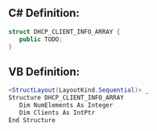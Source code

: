 
## C# Definition:
```cs
struct DHCP_CLIENT_INFO_ARRAY {
   public TODO;
}
```

## VB Definition:
```cs
<StructLayout(LayoutKind.Sequential)> _
Structure DHCP_CLIENT_INFO_ARRAY
   Dim NumElements As Integer
   Dim Clients As IntPtr
End Structure
```
